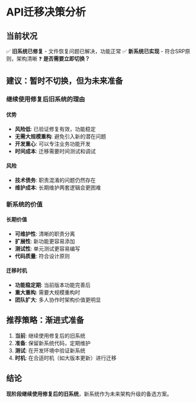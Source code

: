 # API迁移决策分析

## 当前状况
✅ **旧系统已修复** - 文件恢复问题已解决，功能正常
✅ **新系统已实现** - 符合SRP原则，架构清晰
❓ **是否需要立即切换？**

## 建议：暂时不切换，但为未来准备

### 继续使用修复后旧系统的理由

#### 优势
- **风险低**: 已验证修复有效，功能稳定
- **无需大规模重构**: 避免引入新的潜在问题
- **开发重心**: 可以专注业务功能开发
- **时间成本**: 迁移需要时间测试和调试

#### 风险
- **技术债务**: 职责混淆的问题仍然存在
- **维护成本**: 长期维护两套逻辑会更困难

### 新系统的价值

#### 长期价值
- **可维护性**: 清晰的职责分离
- **扩展性**: 新功能更容易添加
- **测试性**: 单元测试更容易编写
- **代码质量**: 符合设计原则

#### 迁移时机
- **功能稳定期**: 当前版本功能完善后
- **重大重构**: 需要大规模重构时
- **团队扩大**: 多人协作时架构价值更明显

## 推荐策略：渐进式准备

1. **当前**: 继续使用修复后的旧系统
2. **准备**: 保留新系统代码，定期维护
3. **测试**: 在开发环境中验证新系统
4. **时机**: 在合适时机（如大版本更新）进行迁移

## 结论

**现阶段继续使用修复后的旧系统**，新系统作为未来架构升级的备选方案。